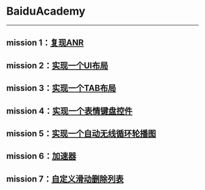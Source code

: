 # BaiduAcademy
---
## mission 1：[复现ANR](https://github.com/mk43/BaiduAcademy/tree/master/RecurrentANR)
## mission 2：[实现一个UI布局](https://github.com/mk43/BaiduAcademy/tree/master/UILayout)
## mission 3：[实现一个TAB布局](https://github.com/mk43/BaiduAcademy/tree/master/TabLayout)
## mission 4：[实现一个表情键盘控件](https://github.com/mk43/BaiduAcademy/tree/master/EmojiKeyboard)
## mission 5：[实现一个自动无线循环轮播图](https://github.com/mk43/BaiduAcademy/tree/master/SlideShow)
## mission 6：[加速器](https://github.com/mk43/BaiduAcademy/tree/master/Accelerator)
## mission 7：[自定义滑动删除列表](https://github.com/mk43/BaiduAcademy/tree/master/SlideDeleteList)